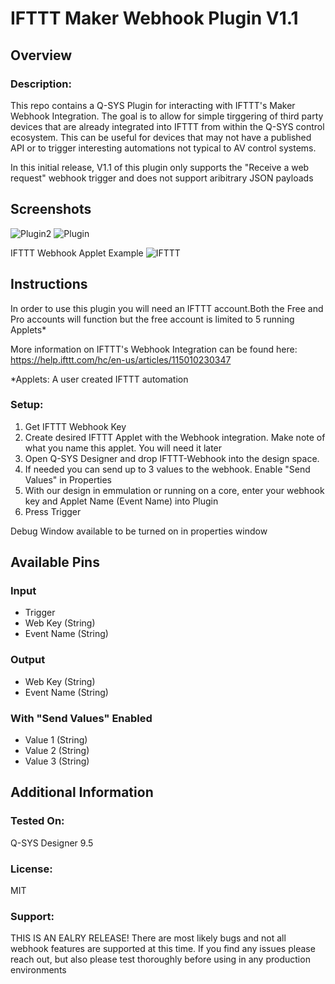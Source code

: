 # IFTTT Maker Webhook Plugin V1.1

## Overview
### Description:
This repo contains a Q-SYS Plugin for interacting with IFTTT's Maker Webhook Integration. The goal is to allow for simple tirggering of third party devices that are already integrated into IFTTT from within the Q-SYS control ecosystem. This can be useful for devices that may not have a published API or to trigger interesting automations not typical to AV control systems.

In this initial release, V1.1 of this plugin only supports the "Receive a web request" webhook trigger and does not support aribitrary JSON payloads

## Screenshots

![Plugin2](https://github.com/ecarlson88/Q-SYS-IFTTT-Webhook-Plugin/blob/main/Send-Values-Off.png)
![Plugin](https://github.com/ecarlson88/Q-SYS-IFTTT-Webhook-Plugin/blob/main/Send-Values-On.png)





IFTTT Webhook Applet Example
![IFTTT](https://github.com/ecarlson88/Q-SYS-IFTTT-Webhook-Plugin/blob/main/Screenshot%202022-10-05%20200726(1).png)



## Instructions
In order to use this plugin you will need an IFTTT account.Both the Free and Pro accounts will function but the free account is limited to 5 running Applets*

More information on IFTTT's Webhook Integration can be found here: https://help.ifttt.com/hc/en-us/articles/115010230347


*Applets: A user created IFTTT automation

### Setup:
1. Get IFTTT Webhook Key
2. Create desired IFTTT Applet with the Webhook integration. Make note of what you name this applet. You will need it later 
3. Open Q-SYS Designer and drop IFTTT-Webhook into the design space.
4. If needed you can send up to 3 values to the webhook. Enable "Send Values" in Properties
4. With our design in emmulation or running on a core, enter your webhook key and Applet Name (Event Name) into Plugin
5. Press Trigger 

Debug Window available to be turned on in properties window

## Available Pins

### Input
- Trigger
- Web Key (String)
- Event Name (String)
### Output
- Web Key (String)
- Event Name (String)
### With "Send Values" Enabled
- Value 1 (String)
- Value 2 (String)
- Value 3 (String)

## Additional Information
### Tested On:
Q-SYS Designer 9.5
### License:
MIT
### Support:
THIS IS AN EALRY RELEASE! There are most likely bugs and not all webhook features are supported at this time. If you find any issues please reach out, but also please test thoroughly  before using in any production environments
